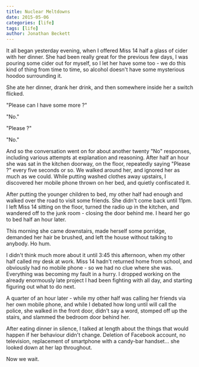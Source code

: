 ```yaml
---
title: Nuclear Meltdowns
date: 2015-05-06
categories: [life]
tags: [life]
author: Jonathan Beckett
---
```


It all began yesterday evening, when I offered Miss 14 half a glass of cider with her dinner. She had been really great for the previous few days, I was pouring some cider out for myself, so I let her have some too - we do this kind of thing from time to time, so alcohol doesn't have some mysterious hoodoo surrounding it.

She ate her dinner, drank her drink, and then somewhere inside her a switch flicked.

"Please can I have some more ?"

"No."

"Please ?"

"No."

And so the conversation went on for about another twenty "No" responses, including various attempts at explanation and reasoning. After half an hour she was sat in the kitchen doorway, on the floor, repeatedly saying "Please ?" every five seconds or so. We walked around her, and ignored her as much as we could. While putting washed clothes away upstairs, I discovered her mobile phone thrown on her bed, and quietly confiscated it.

After putting the younger children to bed, my other half had enough and walked over the road to visit some friends. She didn't come back until 11pm. I left Miss 14 sitting on the floor, turned the radio up in the kitchen, and wandered off to the junk room - closing the door behind me. I heard her go to bed half an hour later.

This morning she came downstairs, made herself some porridge, demanded her hair be brushed, and left the house without talking to anybody. Ho hum.

I didn't think much more about it until 3:45 this afternoon, when my other half called my desk at work. Miss 14 hadn't returned home from school, and obviously had no mobile phone - so we had no clue where she was. Everything was becoming my fault in a hurry. I dropped working on the already enormously late project I had been fighting with all day, and starting figuring out what to do next.

A quarter of an hour later - while my other half was calling her friends via her own mobile phone, and while I debated how long until will call the police, she walked in the front door, didn't say a word, stomped off up the stairs, and slammed the bedroom door behind her.

After eating dinner in silence, I talked at length about the things that would happen if her behaviour didn't change. Deletion of Facebook account, no television, replacement of smartphone with a candy-bar handset... she looked down at her lap throughout.

Now we wait.